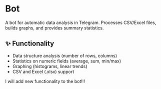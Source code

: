 # Bot

A bot for automatic data analysis in Telegram. Processes CSV/Excel files, builds graphs, and provides summary statistics.


## ✨ Functionality
- Data structure analysis (number of rows, columns)
- Statistics on numeric fields (average, sum, min/max)
- Graphing (histograms, linear trends)
- CSV and Excel (.xlsx) support

I will add new functionality to the bot!!!
